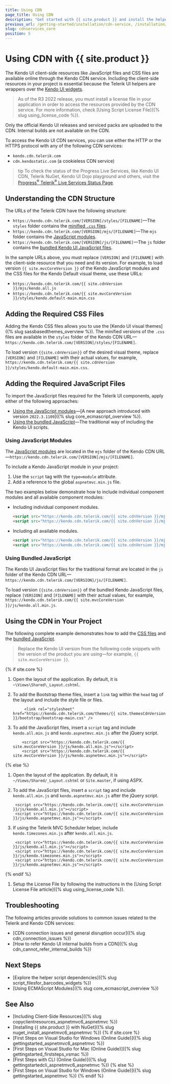 ```yaml
---
title: Using CDN
page_title: Using CDN
description: "Get started with {{ site.product }} and install the helpers by using the Telerik UI CDN services."
previous_url: /getting-started/installation/cdn-service, /installation/cdn-service, /installation-mvc/adding-client-side-resources/cdn-service
slug: cdnservices_core
position: 5
---
```


# Using CDN with {{ site.product }}

The Kendo UI client-side resources like JavaScript files and CSS files are available online through the Kendo CDN service. Including the client-side resources in your project is essential because the Telerik UI helpers are wrappers over the [Kendo UI widgets](https://docs.telerik.com/kendo-ui/intro/first-steps).

> As of the R3 2022 release, you must install a license file in your application in order to access the resources provided by the CDN service. For more information, check [Using Script License File]({% slug using_license_code %}).

Only the official Kendo UI releases and serviced packs are uploaded to the CDN. Internal builds are not available on the CDN.

To access the Kendo UI CDN services, you can use either the HTTP or the HTTPS protocol with any of the following CDN services:

* `kendo.cdn.telerik.com`
* `cdn.kendostatic.com` (a cookieless CDN service)

>tip To check the status of the Progress Live Services, like Kendo UI CDN, Telerik NuGet, Kendo UI Dojo playground and others, visit the [Progress<sup>®</sup> Telerik<sup>®</sup> Live Services Status Page](http://status.telerik.com/).

## Understanding the CDN Structure

The URLs of the Telerik CDN have the following structure:

* `https://kendo.cdn.telerik.com/[VERSION]/styles/[FILENAME]`&mdash;The `styles` folder contains the [minified `.css` files](#adding-the-required-css-files).
* `https://kendo.cdn.telerik.com/[VERSION]/mjs/[FILENAME]`&mdash;The `mjs` folder contains the [JavaScript modules](#using-javascript-modules).
* `https://kendo.cdn.telerik.com/[VERSION]/js/[FILENAME]`&mdash;The `js` folder contains the [bundled Kendo UI JavaScript files](#using-bundled-javascript).

In the sample URLs above, you must replace `[VERSION]` and `[FILENAME]` with the client-side resource that you need and its version. For example, to load version `{{ site.mvcCoreVersion }}` of the Kendo JavaScript modules and the CSS files for the Kendo Default visual theme, use these URLs:

* `https://kendo.cdn.telerik.com/{{ site.cdnVersion }}/mjs/kendo.all.js`
* `https://kendo.cdn.telerik.com/{{ site.mvcCoreVersion }}/styles/kendo.default-main.min.css`

## Adding the Required CSS Files

Adding the Kendo CSS files allows you to use the [Kendo UI visual themes]({% slug sassbasedthemes_overview %}). The minified versions of the `.css` files are available in the `styles` folder of the Kendo CDN URL&mdash;`https://kendo.cdn.telerik.com/[VERSION]/styles/[FILENAME]`.

To load version `{{site.cdnVersion}}` of the desired visual theme, replace `[VERSION]` and `[FILENAME]` with their actual values, for example, `https://kendo.cdn.telerik.com/{{ site.cdnVersion }}/styles/kendo.default-main.min.css`.

## Adding the Required JavaScript Files

To import the JavaScript files required for the Telerik UI components, apply either of the following approaches:

 * [Using the JavaScript modules](#using-javascript-modules)—[A new approach introduced with version `2022.3.1109`]({% slug core_ecmascript_overview %}).
 * [Using the bundled JavaScript](#using-bundled-javascript)—The traditional way of including the Kendo UI scripts.

### Using JavaScript Modules

The [JavaScript modules](https://developer.mozilla.org/en-US/docs/Web/JavaScript/Guide/Modules) are located in the `mjs` folder of the Kendo CDN URL&mdash;`https://kendo.cdn.telerik.com/[VERSION]/mjs/[FILENAME]`.

To include a Kendo JavaScript module in your project:

1. Use the `script` tag with the `type=module` attribute.
1. Add a reference to the global `aspnetmvc.min.js` file.

The two examples below demonstrate how to include individual component modules and all available component modules:

* Including individual component modules.

    ```html
    <script src="https://kendo.cdn.telerik.com/{{ site.cdnVersion }}/mjs/kendo.grid.js" type="module"></script> <!-- Include the Grid module. The rest of the dependencies required by the Grid will be loaded automatically. -->
    <script src="https://kendo.cdn.telerik.com/{{ site.cdnVersion }}/mjs/kendo.aspnetmvc.js" type="module"></script> <!-- Include the global `kendo.aspnetmvc.js` file. -->
    ```

* Including all available modules.

    ```html
    <script src="https://kendo.cdn.telerik.com/{{ site.cdnVersion }}/mjs/kendo.all.js" type="module"></script> <!-- Include all Kendo UI modules. -->
    <script src="https://kendo.cdn.telerik.com/{{ site.cdnVersion }}/mjs/kendo.aspnetmvc.js" type="module"></script> <!-- Include the global `kendo.aspnetmvc.js` file. -->
    ```

### Using Bundled JavaScript

The Kendo UI JavaScript files for the traditional format are located in the `js` folder of the Kendo CDN URL&mdash;`https://kendo.cdn.telerik.com/[VERSION]/js/[FILENAME]`.

To load version `{{site.cdnVersion}}` of the bundled Kendo JavaScript files, replace `[VERSION]` and `[FILENAME]` with their actual values, for example, `https://kendo.cdn.telerik.com/{{ site.mvcCoreVersion }}/js/kendo.all.min.js`.

## Using the CDN in Your Project

The following complete example demonstrates how to add the [CSS files](#adding-the-required-css-files) and the [bundled JavaScript](#using-bundled-javascript).

>Replace the Kendo UI version from the following code snippets with the version of the product you are using&mdash;for example, `{{ site.mvcCoreVersion }}`.

{% if site.core %}
1. Open the layout of the application. By default, it is `~\Views\Shared\_Layout.cshtml`.

1. To add the Bootstrap theme files, insert a `link` tag within the `head` tag of the layout and include the style file or files.

    ```
         <link rel="stylesheet" href="https://kendo.cdn.telerik.com/themes/{{ site.themesCdnVersion }}/bootstrap/bootstrap-main.css" />
    ```

1. To add the JavaScript files, insert a `script` tag and include `kendo.all.min.js` and `kendo.aspnetmvc.min.js` after the jQuery script.

    ```
        <script src="https://kendo.cdn.telerik.com/{{ site.mvcCoreVersion }}/js/kendo.all.min.js"></script>
        <script src="https://kendo.cdn.telerik.com/{{ site.mvcCoreVersion }}/js/kendo.aspnetmvc.min.js"></script>
    ```

{% else %}
1. Open the layout of the application. By default, it is `~/Views/Shared/_Layout.cshtml` or `Site.master`, if using ASPX.

1. To add the JavaScript files, insert a `script` tag and include `kendo.all.min.js` and `kendo.aspnetmvc.min.js` after the jQuery script.

        <script src="https://kendo.cdn.telerik.com/{{ site.mvcCoreVersion }}/js/kendo.all.min.js"></script>
        <script src="https://kendo.cdn.telerik.com/{{ site.mvcCoreVersion }}/js/kendo.aspnetmvc.min.js"></script>

1. If using the Telerik MVC Scheduler helper, include `kendo.timezones.min.js` after `kendo.all.min.js`.

        <script src="https://kendo.cdn.telerik.com/{{ site.mvcCoreVersion }}/js/kendo.all.min.js"></script>
        <script src="https://kendo.cdn.telerik.com/{{ site.mvcCoreVersion }}/js/kendo.timezones.min.js"></script>
        <script src="https://kendo.cdn.telerik.com/{{ site.mvcCoreVersion }}/js/kendo.aspnetmvc.min.js"></script>
{% endif %}

1. Setup the License File by following the instructions in the [Using Script License File article]({% slug using_license_code %}).

## Troubleshooting

The following articles provide solutions to common issues related to the Telerik and Kendo CDN services:

* [CDN connection issues and general disruption occur]({% slug cdn_connection_issues %})
* [How to refer Kendo UI internal builds from a CDN]({% slug cdn_cannot_refer_internal_builds %})

## Next Steps

* [Explore the helper script dependencies]({% slug script_filesfor_barcodes_widgets %})
* [Using ECMAScript Modules]({% slug core_ecmascript_overview %})
## See Also

* [Including Client-Side Resources]({% slug copyclientresources_aspnetmvc6_aspnetmvc %})
* [Installing {{ site.product }} with NuGet]({% slug nuget_install_aspnetmvc6_aspnetmvc %})
{% if site.core %}
* [First Steps on Visual Studio for Windows (Online Guide)]({% slug gettingstarted_aspnetmvc6_aspnetmvc %})
* [First Steps on Visual Studio for Mac (Online Guide)]({% slug gettingstarted_firststeps_vsmac %})
* [First Steps with CLI (Online Guide)]({% slug gettingstartedcli_aspnetmvc6_aspnetmvc %})
{% else %}
* [First Steps on Visual Studio for Windows (Online Guide)]({% slug gettingstarted_aspnetmvc %})
{% endif %}
